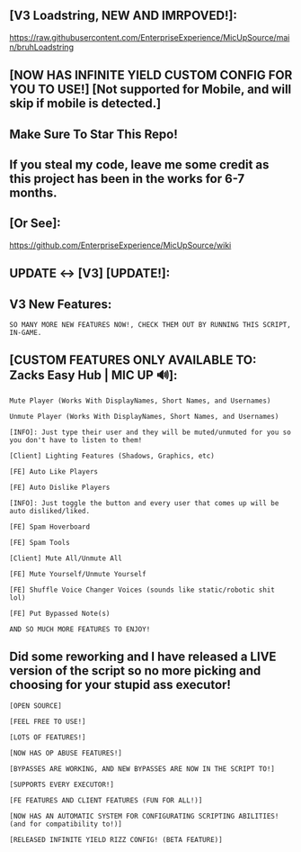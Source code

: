 ## [V3 Loadstring, NEW AND IMRPOVED!]:
https://raw.githubusercontent.com/EnterpriseExperience/MicUpSource/main/bruhLoadstring
## [NOW HAS INFINITE YIELD CUSTOM CONFIG FOR YOU TO USE!] [Not supported for Mobile, and will skip if mobile is detected.]

## Make Sure To Star This Repo!

## If you steal my code, leave me some credit as this project has been in the works for 6-7 months.

## [Or See]:
https://github.com/EnterpriseExperience/MicUpSource/wiki

## UPDATE <-> [V3] [UPDATE!]:

## V3 New Features:
`SO MANY MORE NEW FEATURES NOW!, CHECK THEM OUT BY RUNNING THIS SCRIPT, IN-GAME.`

## [CUSTOM FEATURES ONLY AVAILABLE TO: Zacks Easy Hub | MIC UP 🔊]:
`Mute Player (Works With DisplayNames, Short Names, and Usernames)`

`Unmute Player (Works With DisplayNames, Short Names, and Usernames)`

`[INFO]: Just type their user and they will be muted/unmuted for you so you don't have to listen to them!`

`[Client] Lighting Features (Shadows, Graphics, etc)`

`[FE] Auto Like Players`

`[FE] Auto Dislike Players`

`[INFO]: Just toggle the button and every user that comes up will be auto disliked/liked.`

`[FE] Spam Hoverboard`

`[FE] Spam Tools`

`[Client] Mute All/Unmute All`

`[FE] Mute Yourself/Unmute Yourself`

`[FE] Shuffle Voice Changer Voices (sounds like static/robotic shit lol)`

`[FE] Put Bypassed Note(s)`

`AND SO MUCH MORE FEATURES TO ENJOY!`


## Did some reworking and I have released a LIVE version of the script so no more picking and choosing for your stupid ass executor!

`[OPEN SOURCE]`

`[FEEL FREE TO USE!]`

`[LOTS OF FEATURES!]`

`[NOW HAS OP ABUSE FEATURES!]`

`[BYPASSES ARE WORKING, AND NEW BYPASSES ARE NOW IN THE SCRIPT TO!]`

`[SUPPORTS EVERY EXECUTOR!]`

`[FE FEATURES AND CLIENT FEATURES (FUN FOR ALL!)]`

`[NOW HAS AN AUTOMATIC SYSTEM FOR CONFIGURATING SCRIPTING ABILITIES! (and for compatibility to!)]`

`[RELEASED INFINITE YIELD RIZZ CONFIG! (BETA FEATURE)]`
